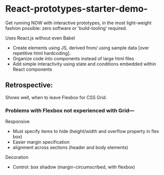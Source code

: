 # React-prototypes-starter-demo-
Get running NOW with interactive prototypes, in the most light-weight fashion possible: zero software or 'build-tooling' required.

Uses React.js without even Babel

- Create elements using JS, derived from/ using sample data [over repetitive html hardcoding].
- Organize code into components instead of large html files
- Add simple interactivity using state and conditions embedded within React components

## Retrospective:
Shows well, when to leave Flexbox for CSS Grid.

### Problems with Flexbox not experienced with Grid—

  Responsive
  - Must specify items to hide (height/width and overflow property in flex box) 
  - Easier margin specification
  - alignment across sections (header and body elements)

  Decoration
  - Control: box shadow (margin-circumscribed, with flexbox)
